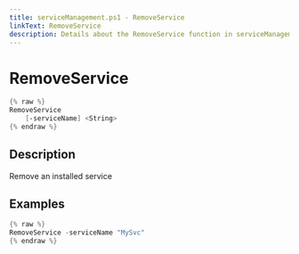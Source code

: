 ```yaml
---
title: serviceManagement.ps1 - RemoveService
linkText: RemoveService
description: Details about the RemoveService function in serviceManagement.ps1 helper script
---
```


# RemoveService

```PowerShell
{% raw %}
RemoveService
    [-serviceName] <String>
{% endraw %}
```

## Description

Remove an installed service

## Examples

```PowerShell
{% raw %}
RemoveService -serviceName "MySvc"
{% endraw %}
```
